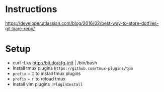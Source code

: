 # Instructions
https://developer.atlassian.com/blog/2016/02/best-way-to-store-dotfiles-git-bare-repo/

# Setup
* curl -Lks http://bit.do/cfg-init | /bin/bash
* Install tmux plugins `https://github.com/tmux-plugins/tpm`
* `prefix` + <kbd>I</kbd> to install tmux plugins
* `prefix` + <kbd>r</kbd> to reload tmux 
* Install vim plugins `:PluginInstall`
